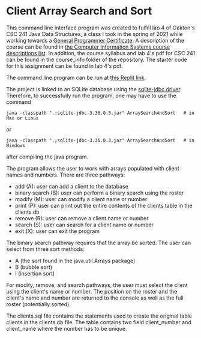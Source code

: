 # Client Array Search and Sort 

This command line interface program was created to fulfill lab 4 of Oakton's CSC 241 Java Data Structures, a class I took in the spring of 2021 while working towards a [General Programmer Certificate](https://catalog.oakton.edu/career-programs-pathways/computer-information-systems/general-programmer-certificate/). A description of the course can be found in [the Computer Information Systems course descriptions list](https://catalog.oakton.edu/course-descriptions/course-descriptions-discipline/cis/). In addition, the course syllabus and lab 4's pdf for CSC 241 can be found in the course_info folder of the repository. The starter code for this assignment can be found in lab 4's pdf. 

The command line program can be run at [this Replit link](https://replit.com/@john-albright/client-array-search-and-sort-console).

The project is linked to an SQLite database using the [sqlite-jdbc driver](https://github.com/xerial/sqlite-jdbc). Therefore, to successfully run the program, one may have to use the command

```
java -classpath ".:sqlite-jdbc-3.36.0.3.jar" ArraySearchAndSort   # in Mac or Linux
```
or
```
java -classpath ".;sqlite-jdbc-3.36.0.3.jar" ArraySearchAndSort   # in Windows
```

after compiling the java program.

The program allows the user to work with arrays populated with client names and numbers. There are three pathways: 
- add (A): user can add a client to the database
- binary search (B): user can perform a binary search using the roster
- modify (M): user can modify a client name or number
- print (P): user can print out the entire contents of the clients table in the clients.db
- remove (R): user can remove a client name or number
- search (S): user can search for a client name or number
- exit (X): user can exit the program

The binary search pathway requires that the array be sorted. The user can select from three sort methods: 
- A (the sort found in the java.util.Arrays package)
- B (bubble sort)
- I (insertion sort)

For modify, remove, and search pathways, the user must select the client using the client's name or number. The position on the roster and the client's name and number are returned to the console as well as the full roster (potentially sorted). 

The clients.sql file contains the statements used to create the original table clients in the clients.db file. The table contains two field client_number and client_name where the number has to be unique. 